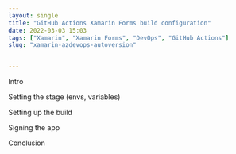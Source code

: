 ```yaml
---
layout: single
title: "GitHub Actions Xamarin Forms build configuration"
date: 2022-03-03 15:03
tags: ["Xamarin", "Xamarin Forms", "DevOps", "GitHub Actions"]
slug: "xamarin-azdevops-autoversion"


---
```




Intro

Setting the stage (envs, variables)

Setting up the build

Signing the app

Conclusion






